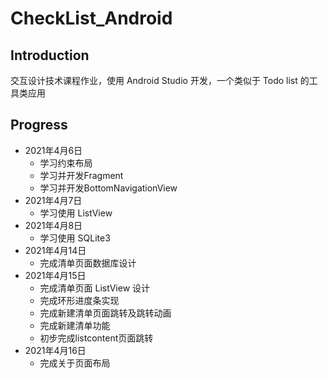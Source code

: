 # CheckList_Android

## Introduction
交互设计技术课程作业，使用 Android Studio 开发，一个类似于 Todo list 的工具类应用

## Progress
-  2021年4月6日
   -  学习约束布局
   -  学习并开发Fragment
   -  学习并开发BottomNavigationView
-  2021年4月7日
   -  学习使用 ListView
-  2021年4月8日
   -  学习使用 SQLite3
-  2021年4月14日
   -  完成清单页面数据库设计
-  2021年4月15日
   -  完成清单页面 ListView 设计
   -  完成环形进度条实现
   -  完成新建清单页面跳转及跳转动画
   -  完成新建清单功能
   -  初步完成listcontent页面跳转
-  2021年4月16日
   -  完成关于页面布局